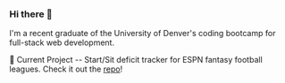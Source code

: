 ### Hi there 👋

I'm a recent graduate of the University of Denver's coding bootcamp for full-stack web development.  

🔭 Current Project -- Start/Sit deficit tracker for ESPN fantasy football leagues. Check it out the [repo](https://github.com/BrettMiller47/start-sit-deficit)!

<!--
**BrettMiller47/BrettMiller47** is a ✨ _special_ ✨ repository because its `README.md` (this file) appears on your GitHub profile.

Here are some ideas to get you started:


- 🌱 I’m currently learning ...
- 👯 I’m looking to collaborate on ...
- 🤔 I’m looking for help with ...
- 💬 Ask me about ...
- 📫 How to reach me: ...
- 😄 Pronouns: ...
- ⚡ Fun fact: ...
-->
